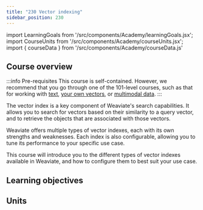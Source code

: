 ```yaml
---
title: "230 Vector indexing"
sidebar_position: 230
---
```


import LearningGoals from '/src/components/Academy/learningGoals.jsx';
import CourseUnits from '/src/components/Academy/courseUnits.jsx';
import { courseData } from '/src/components/Academy/courseData.js'

## <i class="fa-solid fa-chalkboard-user"></i> Course overview

:::info Pre-requisites
This course is self-contained. However, we recommend that you go through one of the 101-level courses, such as that for working with [text](../starter_text_data/index.md), [your own vectors](../starter_custom_vectors/index.md), or [multimodal data](../starter_multimodal_data/index.md).
:::

The vector index is a key component of Weaviate's search capabilities. It allows you to search for vectors based on their similarity to a query vector, and to retrieve the objects that are associated with those vectors.

Weaviate offers multiple types of vector indexes, each with its own strengths and weaknesses. Each index is also configurable, allowing you to tune its performance to your specific use case.

This course will introduce you to the different types of vector indexes available in Weaviate, and how to configure them to best suit your use case.

## <i class="fa-solid fa-chalkboard-user"></i> Learning objectives

<LearningGoals courseName="vector_index"/>

## <i class="fa-solid fa-book-open-reader"></i> Units

<CourseUnits courseData={courseData} courseName="vector_index" />
